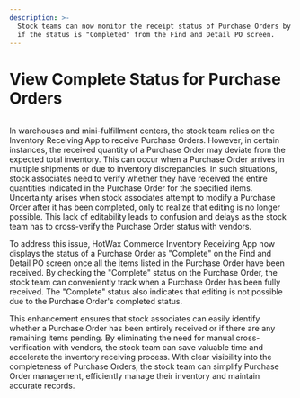```yaml
---
description: >-
  Stock teams can now monitor the receipt status of Purchase Orders by checking
  if the status is "Completed" from the Find and Detail PO screen.
---
```


# View Complete Status for Purchase Orders

<figure><img src="https://www.hotwax.co/hubfs/Product%20Updates%20and%20Release%20Notes/2023/April%202023/Product%20updates/Featured%20Image/View%20Completed%20PO.png" alt=""><figcaption></figcaption></figure>

In warehouses and mini-fulfillment centers, the stock team relies on the Inventory Receiving App to receive Purchase Orders. However, in certain instances, the received quantity of a Purchase Order may deviate from the expected total inventory. This can occur when a Purchase Order arrives in multiple shipments or due to inventory discrepancies. In such situations, stock associates need to verify whether they have received the entire quantities indicated in the Purchase Order for the specified items. Uncertainty arises when stock associates attempt to modify a Purchase Order after it has been completed, only to realize that editing is no longer possible. This lack of editability leads to confusion and delays as the stock team has to cross-verify the Purchase Order status with vendors.

To address this issue, HotWax Commerce Inventory Receiving App now displays the status of a Purchase Order as "Complete" on the Find and Detail PO screen once all the items listed in the Purchase Order have been received. By checking the "Complete" status on the Purchase Order, the stock team can conveniently track when a Purchase Order has been fully received. The "Complete" status also indicates that editing is not possible due to the Purchase Order's completed status.

This enhancement ensures that stock associates can easily identify whether a Purchase Order has been entirely received or if there are any remaining items pending. By eliminating the need for manual cross-verification with vendors, the stock team can save valuable time and accelerate the inventory receiving process. With clear visibility into the completeness of Purchase Orders, the stock team can simplify Purchase Order management, efficiently manage their inventory and maintain accurate records.
